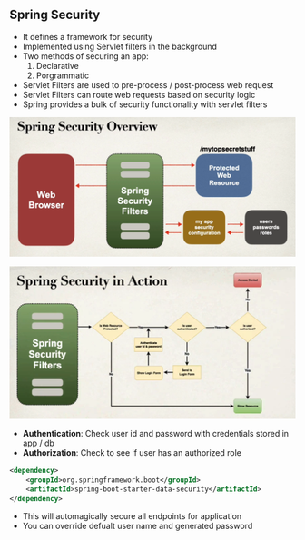 ## Spring Security
* It defines a framework for security
* Implemented using Servlet filters in the background
* Two methods of securing an app:
    1. Declarative
    1. Porgrammatic
* Servlet Filters are used to pre-process / post-process web request
* Servlet Filters can route web requests based on security logic
* Spring provides a bulk of security functionality with servlet filters

![security-overview](security-overview.png)

![alt text](security-in-action.png)

* **Authentication**: Check user id and password with credentials stored in app / db
* **Authorization**: Check to see if user has an authorized role

```Xml
<dependency>
    <groupId>org.springframework.boot</groupId>
    <artifactId>spring-boot-starter-data-security</artifactId>
</dependency>
```
* This will automagically secure all endpoints for application
* You can override defualt user name and generated password